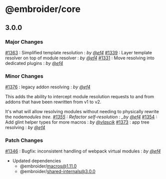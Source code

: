 # @embroider/core

## 3.0.0

### Major Changes

[#1363](https://github.com/embroider-build/embroider/pull/1363) : Simplified template resolution : _by [@ef4](https://github.com/ef4)_
[#1339](https://github.com/embroider-build/embroider/pull/1339) : Layer template resolver on top of module resolver : _by [@ef4](https://github.com/ef4)_
[#1331](https://github.com/embroider-build/embroider/pull/1331) : Move resolving into dedicated plugins : _by [@ef4](https://github.com/ef4)_

### Minor Changes

[#1376](https://github.com/embroider-build/embroider/pull/1376) : legacy addon resolving : _by [@ef4](https://github.com/ef4)_

This adds the ability to intercept module resolution requests to and from addons that have been rewritten from v1 to v2.

It's what will allow resolving modules without needing to physically rewrite the node*modules tree.
[#1355](https://github.com/embroider-build/embroider/pull/1355) : Refactor self-resolution : \_by [@ef4](https://github.com/ef4)*
[#1354](https://github.com/embroider-build/embroider/pull/1354) : Add glint helper types for more macros : _by [@vlascik](https://github.com/vlascik)_
[#1373](https://github.com/embroider-build/embroider/pull/1373) : app tree resolving : _by [@ef4](https://github.com/ef4)_

### Patch Changes

[#1346](https://github.com/embroider-build/embroider/pull/1346) : Bugfix: inconsistent handling of webpack virtual modules : _by [@ef4](https://github.com/ef4)_

- Updated dependencies
  - @embroider/macros@1.11.0
  - @embroider/shared-internals@3.0.0
